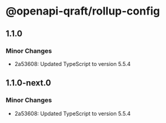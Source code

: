 # @openapi-qraft/rollup-config

## 1.1.0

### Minor Changes

- 2a53608: Updated TypeScript to version 5.5.4

## 1.1.0-next.0

### Minor Changes

- 2a53608: Updated TypeScript to version 5.5.4
